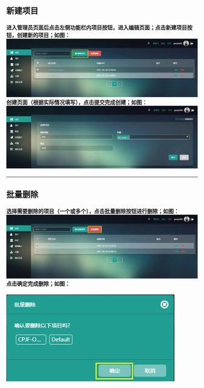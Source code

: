 ## 新建项目

#### 进入管理员页面后点击左侧功能栏内项目按钮，进入编辑页面；点击新建项目按钮，创建新的项目；如图：![](/assets/创建项目.png)创建页面（根据实际情况填写），点击提交完成创建；如图：![](/assets/创建项目1.png)

---

## 批量删除

#### 选择需要删除的项目（一个或多个），点击批量删除按钮进行删除；如图：![](/assets/项目批量删除.png)点击确定完成删除；如图：

![](/assets/项目删除1.png)

